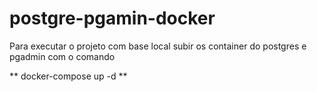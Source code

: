 # postgre-pgamin-docker

Para executar o projeto com base local subir os container do postgres e pgadmin com o comando

** docker-compose up -d **